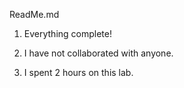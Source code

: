 ReadMe.md

1. Everything complete!

2. I have not collaborated with anyone.

3. I spent 2 hours on this lab.